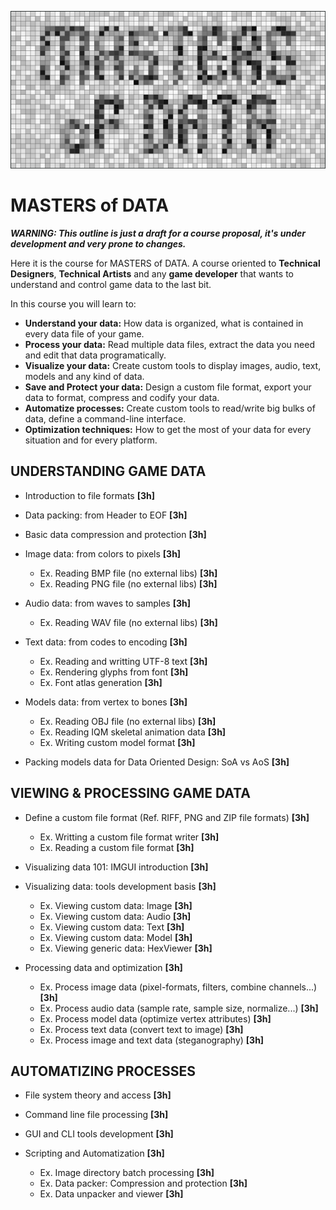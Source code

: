 ![](mod.png)

# MASTERS of DATA

_**WARNING: This outline is just a draft for a course proposal, it's under development and very prone to changes.**_

Here it is the course for MASTERS of DATA. A course oriented to **Technical Designers**, **Technical Artists** and any **game developer** that wants to understand and control game data to the last bit.

In this course you will learn to:

 - **Understand your data:** How data is organized, what is contained in every data file of your game.
 - **Process your data:** Read multiple data files, extract the data you need and edit that data programatically.
 - **Visualize your data:** Create custom tools to display images, audio, text, models and any kind of data.
 - **Save and Protect your data:** Design a custom file format, export your data to format, compress and codify your data.
 - **Automatize processes:** Create custom tools to read/write big bulks of data, define a command-line interface.
 - **Optimization techniques:** How to get the most of your data for every situation and for every platform.
 
## UNDERSTANDING GAME DATA

 - Introduction to file formats **[3h]**
 - Data packing: from Header to EOF **[3h]**
 - Basic data compression and protection **[3h]**
 - Image data: from colors to pixels **[3h]**
 
   - Ex. Reading BMP file (no external libs) **[3h]**
   - Ex. Reading PNG file (no external libs) **[3h]**

 - Audio data: from waves to samples **[3h]**

   - Ex. Reading WAV file (no external libs) **[3h]**

 - Text data: from codes to encoding **[3h]**
 
   - Ex. Reading and writting UTF-8 text **[3h]**
   - Ex. Rendering glyphs from font **[3h]**
   - Ex. Font atlas generation **[3h]**

 - Models data: from vertex to bones **[3h]**
   
   - Ex. Reading OBJ file (no external libs) **[3h]**
   - Ex. Reading IQM skeletal animation data **[3h]**
   - Ex. Writing custom model format **[3h]**
 
 - Packing models data for Data Oriented Design: SoA vs AoS **[3h]**

## VIEWING & PROCESSING GAME DATA

 - Define a custom file format (Ref. RIFF, PNG and ZIP file formats) **[3h]**
 
   - Ex. Writting a custom file format writer **[3h]**
   - Ex. Reading a custom file format **[3h]**
   
 - Visualizing data 101: IMGUI introduction **[3h]**
 - Visualizing data: tools development basis **[3h]**
      
   - Ex. Viewing custom data: Image **[3h]**
   - Ex. Viewing custom data: Audio **[3h]**
   - Ex. Viewing custom data: Text **[3h]**
   - Ex. Viewing custom data: Model **[3h]**
   - Ex. Viewing generic data: HexViewer **[3h]**
   
 - Processing data and optimization **[3h]**
   
   - Ex. Process image data (pixel-formats, filters, combine channels...) **[3h]**
   - Ex. Process audio data (sample rate, sample size, normalize...) **[3h]**
   - Ex. Process model data (optimize vertex attributes) **[3h]**
   - Ex. Process text data (convert text to image) **[3h]**
   - Ex. Process image and text data (steganography) **[3h]**

## AUTOMATIZING PROCESSES

 - File system theory and access **[3h]**
 - Command line file processing **[3h]**
 - GUI and CLI tools development **[3h]**
 - Scripting and Automatization **[3h]**

   - Ex. Image directory batch processing **[3h]**
   - Ex. Data packer: Compression and protection **[3h]**
   - Ex. Data unpacker and viewer **[3h]**
